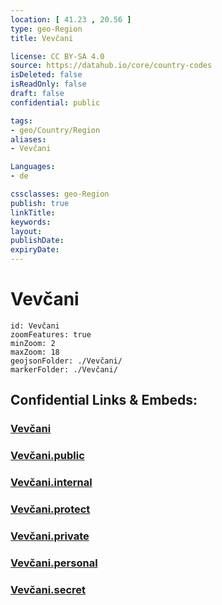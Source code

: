 ```yaml
---
location: [ 41.23 , 20.56 ] 
type: geo-Region
title: Vevčani

license: CC BY-SA 4.0
source: https://datahub.io/core/country-codes
isDeleted: false
isReadOnly: false
draft: false
confidential: public

tags:
- geo/Country/Region
aliases:
- Vevčani

Languages:
- de

cssclasses: geo-Region
publish: true
linkTitle: 
keywords: 
layout: 
publishDate: 
expiryDate: 
---
```


# Vevčani

```leaflet
id: Vevčani
zoomFeatures: true 
minZoom: 2 
maxZoom: 18
geojsonFolder: ./Vevčani/
markerFolder: ./Vevčani/
```


## Confidential Links & Embeds: 

### [Vevčani](/_Standards/Earth/Continent/Europe/Europe~South/Macedonia~North/Municipalities~Macedonia/Vevčani.md) 

### [Vevčani.public](/_public/Earth/Continent/Europe/Europe~South/Macedonia~North/Municipalities~Macedonia/Vevčani.public.md) 

### [Vevčani.internal](/_internal/Earth/Continent/Europe/Europe~South/Macedonia~North/Municipalities~Macedonia/Vevčani.internal.md) 

### [Vevčani.protect](/_protect/Earth/Continent/Europe/Europe~South/Macedonia~North/Municipalities~Macedonia/Vevčani.protect.md) 

### [Vevčani.private](/_private/Earth/Continent/Europe/Europe~South/Macedonia~North/Municipalities~Macedonia/Vevčani.private.md) 

### [Vevčani.personal](/_personal/Earth/Continent/Europe/Europe~South/Macedonia~North/Municipalities~Macedonia/Vevčani.personal.md) 

### [Vevčani.secret](/_secret/Earth/Continent/Europe/Europe~South/Macedonia~North/Municipalities~Macedonia/Vevčani.secret.md)

